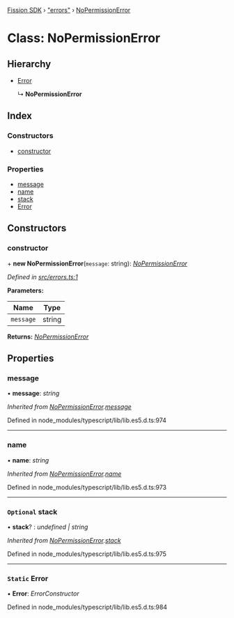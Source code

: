 [Fission SDK](../README.md) › ["errors"](../modules/_errors_.md) › [NoPermissionError](_errors_.nopermissionerror.md)

# Class: NoPermissionError

## Hierarchy

* [Error](_errors_.nopermissionerror.md#static-error)

  ↳ **NoPermissionError**

## Index

### Constructors

* [constructor](_errors_.nopermissionerror.md#constructor)

### Properties

* [message](_errors_.nopermissionerror.md#message)
* [name](_errors_.nopermissionerror.md#name)
* [stack](_errors_.nopermissionerror.md#optional-stack)
* [Error](_errors_.nopermissionerror.md#static-error)

## Constructors

###  constructor

\+ **new NoPermissionError**(`message`: string): *[NoPermissionError](_errors_.nopermissionerror.md)*

*Defined in [src/errors.ts:1](https://github.com/fission-suite/webnative/blob/33d72ef/src/errors.ts#L1)*

**Parameters:**

Name | Type |
------ | ------ |
`message` | string |

**Returns:** *[NoPermissionError](_errors_.nopermissionerror.md)*

## Properties

###  message

• **message**: *string*

*Inherited from [NoPermissionError](_errors_.nopermissionerror.md).[message](_errors_.nopermissionerror.md#message)*

Defined in node_modules/typescript/lib/lib.es5.d.ts:974

___

###  name

• **name**: *string*

*Inherited from [NoPermissionError](_errors_.nopermissionerror.md).[name](_errors_.nopermissionerror.md#name)*

Defined in node_modules/typescript/lib/lib.es5.d.ts:973

___

### `Optional` stack

• **stack**? : *undefined | string*

*Inherited from [NoPermissionError](_errors_.nopermissionerror.md).[stack](_errors_.nopermissionerror.md#optional-stack)*

Defined in node_modules/typescript/lib/lib.es5.d.ts:975

___

### `Static` Error

▪ **Error**: *ErrorConstructor*

Defined in node_modules/typescript/lib/lib.es5.d.ts:984
